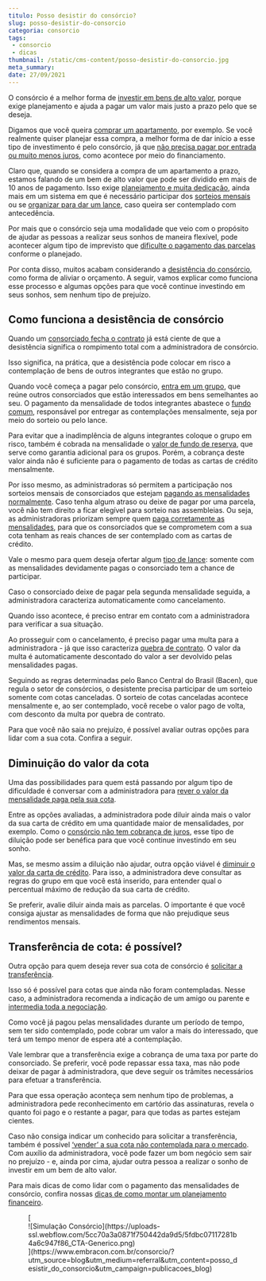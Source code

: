 ```yaml
---
titulo: Posso desistir do consórcio?
slug: posso-desistir-do-consorcio
categoria: consorcio
tags:
 - consorcio
 - dicas
thumbnail: /static/cms-content/posso-desistir-do-consorcio.jpg
meta_summary: 
date: 27/09/2021
---
```

O consórcio é a melhor forma de [investir em bens de alto valor](https://www.embracon.com.br/blog/investimento-na-crise-o-consorcio-sempre-e-um-bom-negocio), porque exige planejamento e ajuda a pagar um valor mais justo a prazo pelo que se deseja.

Digamos que você queira [comprar um apartamento](https://www.embracon.com.br/blog/como-comprar-um-apartamento), por exemplo. Se você realmente quiser planejar essa compra, a melhor forma de dar início a esse tipo de investimento é pelo consórcio, já que [não precisa pagar por entrada ou muito menos juros](https://www.embracon.com.br/blog/consorcio-nao-tem-juros-entenda), como acontece por meio do financiamento.

Claro que, quando se considera a compra de um apartamento a prazo, estamos falando de um bem de alto valor que pode ser dividido em mais de 10 anos de pagamento. Isso exige [planejamento e muita dedicação](https://www.embracon.com.br/blog/faca-um-planejamento-financeiro-anual), ainda mais em um sistema em que é necessário participar dos [sorteios mensais](https://www.embracon.com.br/conhecaoconsorcio/como-sao-realizados-os-sorteios-nas-assembleias) ou se [organizar para dar um lance](https://www.embracon.com.br/blog/como-fazer-oferta-de-lance-em-consorcio), caso queira ser contemplado com antecedência.

Por mais que o consórcio seja uma modalidade que veio com o propósito de ajudar as pessoas a realizar seus sonhos de maneira flexível, pode acontecer algum tipo de imprevisto que [dificulte o pagamento das parcelas](https://www.embracon.com.br/conhecaoconsorcio/como-resolver-o-atraso-no-pagamento-das-parcelas) conforme o planejado.

Por conta disso, muitos acabam considerando a [desistência do consórcio](https://www.embracon.com.br/blog/quais-sao-os-resultados-ao-desistir-do-consorcio), como forma de aliviar o orçamento. A seguir, vamos explicar como funciona esse processo e algumas opções para que você continue investindo em seus sonhos, sem nenhum tipo de prejuízo.

Como funciona a desistência de consórcio
----------------------------------------

Quando um [consorciado fecha o contrato](https://www.embracon.com.br/blog/saiba-o-que-avaliar-antes-de-assinar-um-contrato-de-consorcio) já está ciente de que a desistência significa o rompimento total com a administradora de consórcio.

Isso significa, na prática, que a desistência pode colocar em risco a contemplação de bens de outros integrantes que estão no grupo.

Quando você começa a pagar pelo consórcio, [entra em um grupo](https://www.embracon.com.br/conhecaoconsorcio/o-que-e-um-grupo-de-consorcio), que reúne outros consorciados que estão interessados em bens semelhantes ao seu. O pagamento da mensalidade de todos integrantes abastece o [fundo comum](https://www.embracon.com.br/conhecaoconsorcio/o-que-e-o-fundo-de-aquisicao-ou-fundo-comum-do-consorcio), responsável por entregar as contemplações mensalmente, seja por meio do sorteio ou pelo lance.

Para evitar que a inadimplência de alguns integrantes coloque o grupo em risco, também é cobrada na mensalidade o [valor de fundo de reserva](https://www.embracon.com.br/blog/entenda-como-funciona-a-devolucao-do-fundo-de-reserva), que serve como garantia adicional para os grupos. Porém, a cobrança deste valor ainda não é suficiente para o pagamento de todas as cartas de crédito mensalmente.

Por isso mesmo, as administradoras só permitem a participação nos sorteios mensais de consorciados que estejam [pagando as mensalidades normalmente](https://www.embracon.com.br/blog/como-calcular-as-parcelas-no-consorcio). Caso tenha algum atraso ou deixe de pagar por uma parcela, você não tem direito a ficar elegível para sorteio nas assembleias. Ou seja, as administradoras priorizam sempre quem [paga corretamente as mensalidades](https://www.embracon.com.br/blog/como-e-feito-o-pagamento-da-parcela-do-consorcio), para que os consorciados que se comprometem com a sua cota tenham as reais chances de ser contemplado com as cartas de crédito.

Vale o mesmo para quem deseja ofertar algum [tipo de lance](https://www.embracon.com.br/blog/como-funcionam-os-tipos-de-lances-no-consorcio): somente com as mensalidades devidamente pagas o consorciado tem a chance de participar.

Caso o consorciado deixe de pagar pela segunda mensalidade seguida, a administradora caracteriza automaticamente como cancelamento.

Quando isso acontece, é preciso entrar em contato com a administradora para verificar a sua situação.

Ao prosseguir com o cancelamento, é preciso pagar uma multa para a administradora - já que isso caracteriza [quebra de contrato](https://www.embracon.com.br/blog/cancelar-o-consorcio). O valor da multa é automaticamente descontado do valor a ser devolvido pelas mensalidades pagas.

Seguindo as regras determinadas pelo Banco Central do Brasil (Bacen), que regula o setor de consórcios, o desistente precisa participar de um sorteio somente com cotas canceladas. O sorteio de cotas canceladas acontece mensalmente e, ao ser contemplado, você recebe o valor pago de volta, com desconto da multa por quebra de contrato.

Para que você não saia no prejuízo, é possível avaliar outras opções para lidar com a sua cota. Confira a seguir.

Diminuição do valor da cota
---------------------------

Uma das possibilidades para quem está passando por algum tipo de dificuldade é conversar com a administradora para [rever o valor da mensalidade paga pela sua cota](https://www.embracon.com.br/blog/qual-o-valor-ideal-da-parcela-mensal-de-um-consorcio).

Entre as opções avaliadas, a administradora pode diluir ainda mais o valor da sua carta de crédito em uma quantidade maior de mensalidades, por exemplo. Como o [consórcio não tem cobrança de juros](https://www.embracon.com.br/blog/parcela-de-consorcio-tem-juros), esse tipo de diluição pode ser benéfica para que você continue investindo em seu sonho.

Mas, se mesmo assim a diluição não ajudar, outra opção viável é [diminuir o valor da carta de crédito](https://www.embracon.com.br/conhecaoconsorcio/minha-cota-foi-contemplada-posso-aumentar-ou-reduzir-o-valor-do-meu-credito). Para isso, a administradora deve consultar as regras do grupo em que você está inserido, para entender qual o percentual máximo de redução da sua carta de crédito.

Se preferir, avalie diluir ainda mais as parcelas. O importante é que você consiga ajustar as mensalidades de forma que não prejudique seus rendimentos mensais.

Transferência de cota: é possível?
----------------------------------

Outra opção para quem deseja rever sua cota de consórcio é [solicitar a transferência](https://www.embracon.com.br/blog/tire-todas-as-suas-duvidas-sobre-transferencia-de-consorcio).

Isso só é possível para cotas que ainda não foram contempladas. Nesse caso, a administradora recomenda a indicação de um amigo ou parente e [intermedia toda a negociação](https://www.embracon.com.br/blog/4-dicas-para-conseguir-uma-boa-negociacao-na-hora-de-adquirir-o-seu-bem).

Como você já pagou pelas mensalidades durante um período de tempo, sem ter sido contemplado, pode cobrar um valor a mais do interessado, que terá um tempo menor de espera até a contemplação.

Vale lembrar que a transferência exige a cobrança de uma taxa por parte do consorciado. Se preferir, você pode repassar essa taxa, mas não pode deixar de pagar à administradora, que deve seguir os trâmites necessários para efetuar a transferência.

Para que essa operação aconteça sem nenhum tipo de problemas, a administradora pede reconhecimento em cartório das assinaturas, revela o quanto foi pago e o restante a pagar, para que todas as partes estejam cientes.

Caso não consiga indicar um conhecido para solicitar a transferência, também é possível [‘vender’ a sua cota não contemplada para o mercado](https://www.embracon.com.br/conhecaoconsorcio/posso-transferir-minha-cota-de-consorcio-para-outra-pessoa). Com auxílio da administradora, você pode fazer um bom negócio sem sair no prejuízo - e, ainda por cima, ajudar outra pessoa a realizar o sonho de investir em um bem de alto valor.

Para mais dicas de como lidar com o pagamento das mensalidades de consórcio, confira nossas [dicas de como montar um planejamento financeiro](https://www.embracon.com.br/blog/planejamento-financeiro-um-guia-para-as-financas-nao-sairem-de-controle).

<figure class="w-richtext-figure-type-image w-richtext-align-center">[<div>![Simulação Consórcio](https://uploads-ssl.webflow.com/5cc70a3a0871f750442da9d5/5fdbc07117281b4a6c947f86_CTA-Generico.png)</div>](https://www.embracon.com.br/consorcio/?utm_source=blog&utm_medium=referral&utm_content=posso_desistir_do_consorcio&utm_campaign=publicacoes_blog)</figure>
